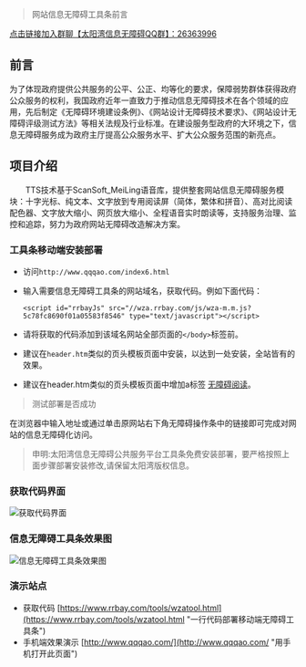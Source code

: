 ﻿> 网站信息无障碍工具条前言

   [点击链接加入群聊【太阳湾信息无障碍QQ群】：26363996](https://jq.qq.com/?_wv=1027&k=f8g1arWo "QQ群:26363996")

## 前言

   为了体现政府提供公共服务的公平、公正、均等化的要求，保障弱势群体获得政府公众服务的权利，我国政府近年一直致力于推动信息无障碍技术在各个领域的应用，先后制定《无障碍环境建设条例》、《网站设计无障碍技术要求》、《网站设计无障碍评级测试方法》等相关法规及行业标准。在建设服务型政府的大环境之下，信息无障碍服务成为政府主厅提高公众服务水平、扩大公众服务范围的新亮点。

## 项目介绍

　　TTS技术基于ScanSoft_MeiLing语音库，提供整套网站信息无障碍服务模块：十字光标、纯文本、文字放到专用阅读屏（简体，繁体和拼音）、高对比阅读配色器、文字放大缩小、网页放大缩小、全程语音实时朗读等，支持服务治理、监控和追踪，努力为政府网站无障碍改造解决方案。

### 工具条移动端安装部署

- 访问```http://www.qqqao.com/index6.html```

- 输入需要信息无障碍工具条的网站域名，获取代码。例如下面代码：
  
  ```<script id="rrbayJs" src="//wza.rrbay.com/js/wza-m.m.js?5c78fc8690f01a05583f8546" type="text/javascript"></script>```

- 请将获取的代码添加到该域名网站全部页面的```</body>```标签前。 

- 建议在```header.htm```类似的页头模板页面中安装，以达到一处安装，全站皆有的效果。

- 建议在header.htm类似的页头模板页面中增加a标签 <a id="wzayd" title="盲人朋友在线浏览按住Alt+g键" href="javascript:;" class="wzayd" accesskey="g">无障碍阅读</a>。

> 测试部署是否成功

   在浏览器中输入地址或通过单击原网站右下角无障碍操作条中的链接即可完成对网站的信息无障碍化访问。

> 申明:太阳湾信息无障碍公共服务平台工具条免费安装部署，要严格按照上面步骤部署安装修改,请保留太阳湾版权信息。

### 获取代码界面
![获取代码界面](doc/newtool.jpg)

### 信息无障碍工具条效果图
![信息无障碍工具条效果图](doc/newtool2.jpg)

### 演示站点

- 获取代码 [https://www.rrbay.com/tools/wzatool.html](https://www.rrbay.com/tools/wzatool.html "一行代码部署移动端无障碍工具条")
- 手机端效果演示 [http://www.qqqao.com/](http://www.qqqao.com/ "用手机打开此页面")

